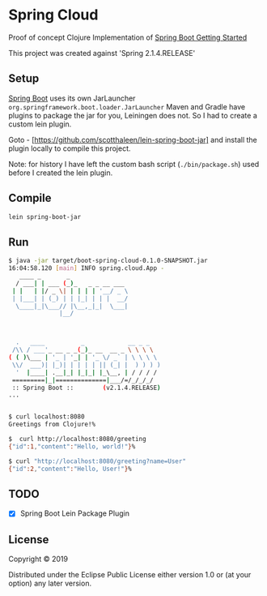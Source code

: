 # Spring Cloud

Proof of concept Clojure Implementation of [Spring Boot Getting Started](https://spring.io/guides/gs/spring-boot/)

This project was created against 'Spring 2.1.4.RELEASE'

## Setup

[Spring Boot](http://projects.spring.io/spring-boot/) uses its own JarLauncher `org.springframework.boot.loader.JarLauncher`
Maven and Gradle have plugins to package the jar for you, Leiningen does not. So I had to create a custom lein plugin.

Goto - [https://github.com/scotthaleen/lein-spring-boot-jar] and install the plugin locally to compile this project.

Note: for history I have left the custom bash script (`./bin/package.sh`) used before I created the lein plugin.

## Compile

```bash
lein spring-boot-jar
```

## Run

```bash
$ java -jar target/boot-spring-cloud-0.1.0-SNAPSHOT.jar
16:04:58.120 [main] INFO spring.cloud.App -
   ____ _       _
  / ___| | ___ (_)_   _ _ __ ___
 | |   | |/ _ \| | | | | '__/ _ \
 | |___| | (_) | | |_| | | |  __/
  \____|_|\___// |\__,_|_|  \___|
              |__/



  .   ____          _            __ _ _
 /\\ / ___'_ __ _ _(_)_ __  __ _ \ \ \ \
( ( )\___ | '_ | '_| | '_ \/ _` | \ \ \ \
 \\/  ___)| |_)| | | | | || (_| |  ) ) ) )
  '  |____| .__|_| |_|_| |_\__, | / / / /
 =========|_|==============|___/=/_/_/_/
 :: Spring Boot ::        (v2.1.4.RELEASE)
...


$ curl localhost:8080
Greetings from Clojure!%

$  curl http://localhost:8080/greeting
{"id":1,"content":"Hello, world!"}%

$ curl "http://localhost:8080/greeting?name=User"
{"id":2,"content":"Hello, User!"}%

```


## TODO

- [x] Spring Boot Lein Package Plugin



## License

Copyright © 2019

Distributed under the Eclipse Public License either version 1.0 or (at your option) any later version.

